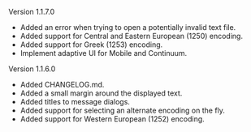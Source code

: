 Version 1.1.7.0

 * Added an error when trying to open a potentially invalid text file.
 * Added support for Central and Eastern European (1250) encoding.
 * Added support for Greek (1253) encoding.
 * Implement adaptive UI for Mobile and Continuum.

Version 1.1.6.0

 * Added CHANGELOG.md.
 * Added a small margin around the displayed text.
 * Added titles to message dialogs.
 * Added support for selecting an alternate encoding on the fly.
 * Added support for Western European (1252) encoding.
